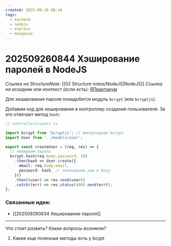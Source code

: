 ```yaml
---
created: 2025-09-26 08:44
tags:
  - backend
  - nodejs
  - express
  - mongoose
---
```

# 202509260844 Хэширование паролей в NodeJS

*Ссылка на StructureNote:* [[02 Structure notes/NodeJS|NodeJS]]
*Ссылка на исходник или контекст (если есть):* [ЯПрактикум](https://practicum.yandex.ru/learn/backend-nodejs/courses/16b47298-e20d-4fde-9619-1ab305039a00/sprints/564238/topics/a4928f0d-5f69-4053-bea3-fa90d3a2a89f/lessons/f64ab175-1f2d-4beb-b105-b9704a51c7c8/)

Для хеширования пароля понадобится модуль `bcrypt` (или `bcryptjs`). 

Добавим код для хеширования в контроллер создания пользователя. За это отвечает метод `hash`:

```ts
// controllers/users.ts

import bcrypt from 'bcryptjs'; // импортируем bcrypt
import User from '../models/user';

export const createUser = (req, res) => {
  // хешируем пароль
  bcrypt.hash(req.body.password, 10)
    .then(hash => User.create({
      email: req.body.email,
      password: hash, // записываем хеш в базу
    }))
    .then((user) => res.send(user))
    .catch((err) => res.status(400).send(err));
};
```

### Связанные идеи:

* [[202509260834 Хеширование пароля]]
---

*Что стоит развить? Какие вопросы возникли?*
1) Какие еще полезные методы есть у bcypt
